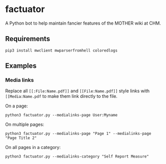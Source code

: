 # factuator

A Python bot to help maintain fancier features of the MOTHER wiki at CHM.

## Requirements

    pip3 install mwclient mwparserfromhell coloredlogs

## Examples

### Media links

Replace all `[[:File:Name.pdf]]` and `[[File:Name.pdf]]` style links with 
`[[Media:Name.pdf` to make them link directly to the file.

On a page:

    python3 factuator.py --medialinks-page User:Myname

On multiple pages:

    python3 factuator.py --medialinks-page "Page 1" --medialinks-page "Page Title 2"

On all pages in a category:

    python3 factuator.py --medialinks-category "Self Report Measure"
